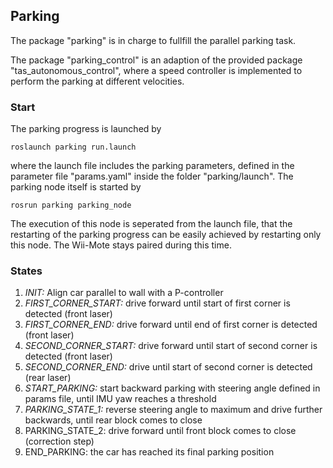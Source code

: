 ## Parking

The package "parking" is in charge to fullfill the parallel parking task. 

The package "parking_control" is an adaption of the provided package "tas_autonomous_control", where a speed controller is implemented to perform the parking at different velocities.

### Start
The parking progress is launched by

`roslaunch parking run.launch`

where the launch file includes the parking parameters, defined in the parameter file "params.yaml" inside the folder "parking/launch".
The parking node itself is started by

`rosrun parking parking_node`

The execution of this node is seperated from the launch file, that the restarting of the parking progress can be easily achieved by restarting only this node. The Wii-Mote stays paired during this time.

### States
1. *INIT:* Align car parallel to wall with a P-controller
2. *FIRST_CORNER_START:* drive forward until start of first corner is detected (front laser)
3. *FIRST_CORNER_END:* drive forward until end of first corner is detected (front laser)
4. *SECOND_CORNER_START:* drive forward until start of second corner is detected (front laser)
5. *SECOND_CORNER_END:* drive until start of second corner is detected (rear laser)
6. *START_PARKING:* start backward parking with steering angle defined in params file, until IMU yaw reaches a threshold
7. *PARKING_STATE_1:* reverse steering angle to maximum and drive further backwards, until rear block comes to close
8. PARKING_STATE_2: drive forward until front block comes to close (correction step)
9. END_PARKING: the car has reached its final parking position
